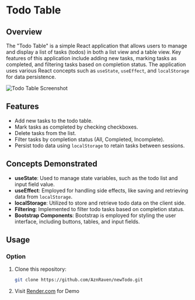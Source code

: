 # Todo Table

## Overview

The "Todo Table" is a simple React application that allows users to manage and display a list of tasks (todos) in both a list view and a table view. Key features of this application include adding new tasks, marking tasks as completed, and filtering tasks based on completion status. The application uses various React concepts such as `useState`, `useEffect`, and `localStorage` for data persistence.

![Todo Table Screenshot](screenshot.png)

## Features

- Add new tasks to the todo table.
- Mark tasks as completed by checking checkboxes.
- Delete tasks from the list.
- Filter tasks by completion status (All, Completed, Incomplete).
- Persist todo data using `localStorage` to retain tasks between sessions.

## Concepts Demonstrated

- **useState**: Used to manage state variables, such as the todo list and input field value.
- **useEffect**: Employed for handling side effects, like saving and retrieving data from `localStorage`.
- **localStorage**: Utilized to store and retrieve todo data on the client side.
- **Filtering**: Implemented to filter todo tasks based on completion status.
- **Bootstrap Components**: Bootstrap is employed for styling the user interface, including buttons, tables, and input fields.

## Usage
### Option
1. Clone this repository:

   ```bash
   git clone https://github.com/AznRaven/newTodo.git

2. Visit [Render.com](https://todo-table.onrender.com/) for Demo
   
